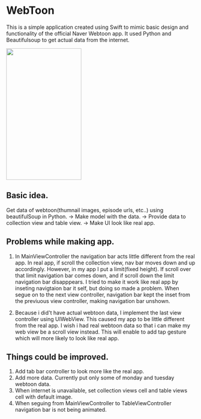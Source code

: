 # WebToon

This is a simple application created using Swift to mimic basic design and functionality of the official Naver Webtoon app. It used Python and Beautifulsoup to get actual data from the internet.

<img src="https://user-images.githubusercontent.com/48948578/111142095-a51c1800-85c7-11eb-9b25-de70c05887b2.gif"  width="200" height="350">


## Basic idea.

Get data of webtoon(thumnail images, episode urls, etc..) using beautifulSoup in Python. ->
Make model with the data. ->
Provide data to collection view and table view. ->
Make UI look like real app.


## Problems while making app.

1. In MainViewController the navigation bar acts little different from the real app. In real app, if scroll the collection view, nav bar moves down and up accordingly. However, in my app I put a limit(fixed height). If scroll over that limit navigation bar comes down, and if scroll down the limit navigation bar disapppears. I tried to make it work like real app by inseting navigtaion bar it self, but doing so made a problem. When segue on to the next view controller, navigation bar kept the inset from the previuous view controller, making navigation bar unshown. 

2. Because i did't have actual webtoon data, I implement the last view controller using UIWebView. This caused my app to be little different from the real app. I wish i had real webtoon data so that i can make my web view be a scroll view instead. This will enable to add tap gesture which will more likely to look like real app.


## Things could be improved.

1. Add tab bar controller to look more like the real app.
2. Add more data. Currently put only some of monday and tuesday webtoon data.
3. When internet is unavailable, set collection views cell and table views cell with default image.
4. When seguing from MainViewController to TableViewController navigation bar is not being animated. 



